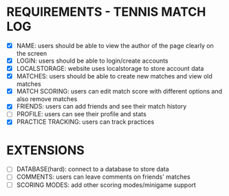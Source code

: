 # REQUIREMENTS - TENNIS MATCH LOG
 - [x] NAME: users should be able to view the author of the page clearly on the screen
 - [x] LOGIN: users should be able to login/create accounts
 - [x] LOCALSTORAGE: website uses localstorage to store account data
 - [x] MATCHES: users should be able to create new matches and view old matches
 - [x] MATCH SCORING: users can edit match score with different options and also remove matches
 - [x] FRIENDS: users can add friends and see their match history
 - [ ] PROFILE: users can see their profile and stats
 - [x] PRACTICE TRACKING: users can track practices

 # EXTENSIONS
 - [ ] DATABASE(hard): connect to a database to store data
 - [ ] COMMENTS: users can leave comments on friends' matches
 - [ ] SCORING MODES: add other scoring modes/minigame support